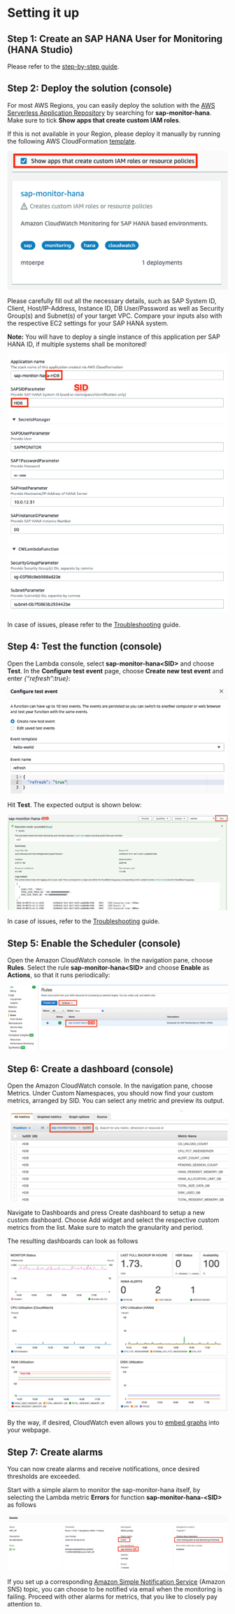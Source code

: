 # Setting it up

## Step 1: Create an SAP HANA User for Monitoring (HANA Studio)

Please refer to the [step-by-step guide](Create_SAP_Monitoring_User.md).

## Step 2: Deploy the solution (console)

For most AWS Regions, you can easily deploy the solution with the [AWS Serverless Application Repository](https://eu-central-1.console.aws.amazon.com/serverlessrepo/home?region=eu-central-1#/available-applications) by searching for **sap-monitor-hana**. Make sure to tick **Show apps that create custom IAM roles**.

If this is not available in your Region, please deploy it manually by running the following AWS CloudFormation [template](https://github.com/aws-samples/amazon-cloudwatch-monitor-for-sap-hana/blob/master/packaged.yml).

![CWAlarm](../assets/sar.png)

Please carefully fill out all the necessary details, such as SAP System ID, Client, Host/IP-Address, Instance ID, DB User/Password as well as Security Group(s) and Subnet(s) of your target VPC. Compare your inputs also with the respective EC2 settings for your SAP HANA system. 

**Note:** You will have to deploy a single instance of this application per SAP HANA ID, if multiple systems shall be monitored!

![CWAlarm](../assets/sam.png)

In case of issues, please refer to the [Troubleshooting](Troubleshooting.md) guide. 

## Step 4: Test the function (console)

Open the Lambda console, select **sap-monitor-hana\<SID\>** and choose **Test**. In the **Configure test event** page, choose **Create new test event** and enter *{“refresh”:true}*:

![CWAlarm](../assets/lambda0.png)

Hit **Test**. The expected output is shown below:

![CWAlarm](../assets/lambda.png)

In case of issues, refer to the [Troubleshooting](Troubleshooting.md) guide.

## Step 5: Enable the Scheduler (console)

Open the Amazon CloudWatch console. In the navigation pane, choose **Rules**. Select the rule **sap-monitor-hana\<SID\>** and choose **Enable** as **Actions**, so that it runs periodically: 

![CWAlarm](../assets/scheduler.png)

## Step 6: Create a dashboard (console)

Open the Amazon CloudWatch console. In the navigation pane, choose Metrics. Under Custom Namespaces, you should now find your custom metrics, arranged by SID. You can select any metric and preview its output.

![CWAlarm](../assets/cw_metrics.png)

Navigate to Dashboards and press Create dashboard to setup a new custom dashboard. Choose Add widget and select the respective custom metrics from the list. Make sure to match the granularity and period. 

The resulting dashboards can look as follows

![Dashboard1](../assets/cw_dashboard1.png)
![Dashboard2](../assets/cw_dashboard2.png)

By the way, if desired, CloudWatch even allows you to [embed graphs](https://aws.amazon.com/de/blogs/devops/building-an-amazon-cloudwatch-dashboard-outside-of-the-aws-management-console/) into your webpage.

## Step 7: Create alarms

You can now create alarms and receive notifications, once desired thresholds are exceeded.

Start with a simple alarm to monitor the sap-monitor-hana itself, by selecting the Lambda metric **Errors** for function **sap-monitor-hana-\<SID\>** as follows
 
![CWAlarm](../assets/cw_alarm.png)

If you set up a corresponding [Amazon Simple Notification Service](https://docs.aws.amazon.com/AmazonCloudWatch/latest/monitoring/US_SetupSNS.html) (Amazon SNS) topic, you can choose to be notified via email when the monitoring is failing. Proceed with other alarms for metrics, that you like to closely pay attention to.
